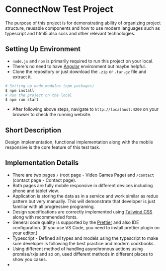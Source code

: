 # ConnectNow Test Project

The purpose of this project is for demonstrating ability of organizing project structure, reusable components and how to use modern languages such as typescript and html5 also scss and other relevant technologies.

## Setting Up Environment

* `node.js` and `npm` is primarily required to run this project on your local.
* There's no need to have [Angular](https://angular.io) environment but maybe helpful.
* Clone the repository or just download the `.zip` or `.tar.gz` file and extract it.

```bash
# Setting up node_modules (npm packages)
$ npm install
# Run the project on the local
$ npm run start
```

* After following above steps, navigate to `http://localhost:4200` on your browser to check the running website.

## Short Description

Design implementation, functional implementation along with the mobile responsive is the core feature of this test task.

## Implementation Details

* There are two pages `/` (root page - Video Games Page) and `/contact` (contact page - Contact page).
* Both pages are fully mobile responsive in different devices including phone and tablet view.
* Application is storing the data as in a service and work similar as redux pattern but very manually. This will demonstrate that developer is just familiar with all progressive programing.
* Design specifications are correctly implemented using [Tailwind CSS](https://tailwindcss.com) along with recommended fonts.
* General code quality is supported by the [Prettier](https://prettier.io) and also IDE configuration. (If you use VS Code, you need to install prettier plugin on your editor.)
* Typescript - Defined all types and models using the typescript to make sure developer is following the best practice and modern cookbooks.
* Using different method of handling asynchronous actions using promise/rxjs and so on, used different methods in different places to show you cases.
* 

